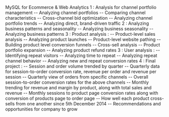 MySQL for Ecommerce & Web Analytics
1 : Analysis for channel portfolio management 
    -- Analyzing channel portfolios
    -- Comparing channel characteristics
    -- Cross-channel bid optimization
    -- Analyzing channel portfolio trends
    -- Analyzing direct, brand-driven traffic
2 : Analyzing business patterns and seasonality
    -- Analyzing business seasonality
    -- Analyzing business patterns
3 : Product analysis :
    -- Product-level sales analysis
    -- Analyzing product launches
    -- Product-level website pathing
    -- Building product level conversion funnels
    -- Cross-sell analysis
    -- Product portfolio expansion
    -- Analyzing product refund rates
3 : User analysis :
    -- Identifying repeat visitors
    -- Analyzing time to repeat
    -- Analyzing repeat channel behavior
    -- Analyzing new and repeat conversion rates
4 : Final project :
    -- Session and order volume trended by quarter
    -- Quarterly data for session-to-order conversion rate, revenue per order and revenue per session
    -- Quarterly view of orders from specific channels
    -- Overall session-to-order conversion rates for the above channels
    -- Monthly trending for revenue and margin by product, along with total sales and revenue
    -- Monthly sessions to product page conversion rates along with conversion of products page to order page
    -- How well each product cross-sells from one another since 5th December 2014
    -- Recommendations and opportunities for company to grow

